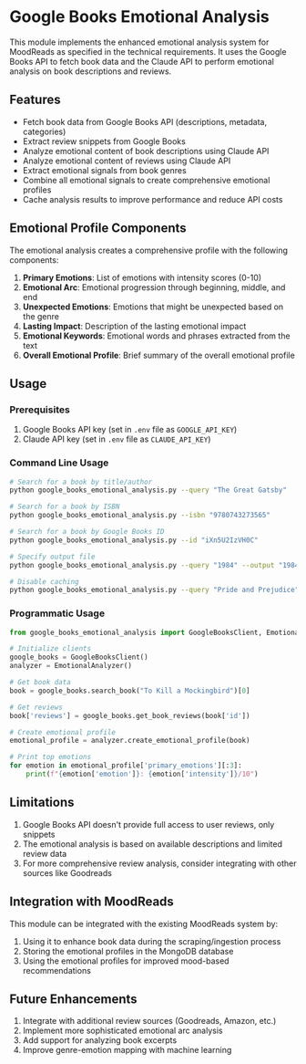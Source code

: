 # Google Books Emotional Analysis

This module implements the enhanced emotional analysis system for MoodReads as specified in the technical requirements. It uses the Google Books API to fetch book data and the Claude API to perform emotional analysis on book descriptions and reviews.

## Features

- Fetch book data from Google Books API (descriptions, metadata, categories)
- Extract review snippets from Google Books
- Analyze emotional content of book descriptions using Claude API
- Analyze emotional content of reviews using Claude API
- Extract emotional signals from book genres
- Combine all emotional signals to create comprehensive emotional profiles
- Cache analysis results to improve performance and reduce API costs

## Emotional Profile Components

The emotional analysis creates a comprehensive profile with the following components:

1. **Primary Emotions**: List of emotions with intensity scores (0-10)
2. **Emotional Arc**: Emotional progression through beginning, middle, and end
3. **Unexpected Emotions**: Emotions that might be unexpected based on the genre
4. **Lasting Impact**: Description of the lasting emotional impact
5. **Emotional Keywords**: Emotional words and phrases extracted from the text
6. **Overall Emotional Profile**: Brief summary of the overall emotional profile

## Usage

### Prerequisites

1. Google Books API key (set in `.env` file as `GOOGLE_API_KEY`)
2. Claude API key (set in `.env` file as `CLAUDE_API_KEY`)

### Command Line Usage

```bash
# Search for a book by title/author
python google_books_emotional_analysis.py --query "The Great Gatsby"

# Search for a book by ISBN
python google_books_emotional_analysis.py --isbn "9780743273565"

# Search for a book by Google Books ID
python google_books_emotional_analysis.py --id "iXn5U2IzVH0C"

# Specify output file
python google_books_emotional_analysis.py --query "1984" --output "1984_analysis.json"

# Disable caching
python google_books_emotional_analysis.py --query "Pride and Prejudice" --no-cache
```

### Programmatic Usage

```python
from google_books_emotional_analysis import GoogleBooksClient, EmotionalAnalyzer

# Initialize clients
google_books = GoogleBooksClient()
analyzer = EmotionalAnalyzer()

# Get book data
book = google_books.search_book("To Kill a Mockingbird")[0]

# Get reviews
book['reviews'] = google_books.get_book_reviews(book['id'])

# Create emotional profile
emotional_profile = analyzer.create_emotional_profile(book)

# Print top emotions
for emotion in emotional_profile['primary_emotions'][:3]:
    print(f"{emotion['emotion']}: {emotion['intensity']}/10")
```

## Limitations

1. Google Books API doesn't provide full access to user reviews, only snippets
2. The emotional analysis is based on available descriptions and limited review data
3. For more comprehensive review analysis, consider integrating with other sources like Goodreads

## Integration with MoodReads

This module can be integrated with the existing MoodReads system by:

1. Using it to enhance book data during the scraping/ingestion process
2. Storing the emotional profiles in the MongoDB database
3. Using the emotional profiles for improved mood-based recommendations

## Future Enhancements

1. Integrate with additional review sources (Goodreads, Amazon, etc.)
2. Implement more sophisticated emotional arc analysis
3. Add support for analyzing book excerpts
4. Improve genre-emotion mapping with machine learning 